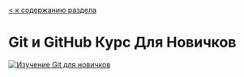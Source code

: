  [< к содержанию раздела](git_course_video/readme.md)
 # Git и GitHub Курс Для Новичков 

 
[![Изучение Git для новичков](http://img.youtube.com/vi/zZBiln_2FhM/0.jpg)](http://www.youtube.com/watch?v=zZBiln_2FhM)